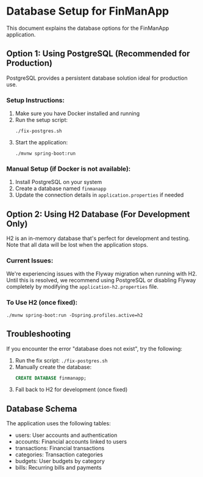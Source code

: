 # Database Setup for FinManApp

This document explains the database options for the FinManApp application.

## Option 1: Using PostgreSQL (Recommended for Production)

PostgreSQL provides a persistent database solution ideal for production use. 

### Setup Instructions:

1. Make sure you have Docker installed and running
2. Run the setup script:
   ```
   ./fix-postgres.sh
   ```
3. Start the application:
   ```
   ./mvnw spring-boot:run
   ```

### Manual Setup (if Docker is not available):

1. Install PostgreSQL on your system
2. Create a database named `finmanapp`
3. Update the connection details in `application.properties` if needed

## Option 2: Using H2 Database (For Development Only)

H2 is an in-memory database that's perfect for development and testing. Note that all data will be lost when the application stops.

### Current Issues:

We're experiencing issues with the Flyway migration when running with H2. Until this is resolved, we recommend using PostgreSQL or disabling Flyway completely by modifying the `application-h2.properties` file.

### To Use H2 (once fixed):

```
./mvnw spring-boot:run -Dspring.profiles.active=h2
```

## Troubleshooting

If you encounter the error "database does not exist", try the following:

1. Run the fix script: `./fix-postgres.sh`
2. Manually create the database:
   ```sql
   CREATE DATABASE finmanapp;
   ```
3. Fall back to H2 for development (once fixed)

## Database Schema

The application uses the following tables:
- users: User accounts and authentication
- accounts: Financial accounts linked to users
- transactions: Financial transactions
- categories: Transaction categories
- budgets: User budgets by category
- bills: Recurring bills and payments